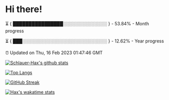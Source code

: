# Hi there!

⏳ { ████████████████░░░░░░░░░░░░░░ } - 53.84% - Month progress

⏳ { ███░░░░░░░░░░░░░░░░░░░░░░░░░░░ } - 12.62% - Year progress

⏰ Updated on Thu, 16 Feb 2023 01:47:46 GMT


[![Schlauer-Hax's github stats](https://github-readme-stats.vercel.app/api?username=Schlauer-Hax&show_icons=true&theme=dark&count_private=true)](https://github.com/Schlauer-Hax)


[![Top Langs](https://github-readme-stats.vercel.app/api/top-langs/?username=Schlauer-Hax&layout=compact&theme=dark)](https://github.com/Schlauer-Hax?tab=repositories)

[![GitHub Streak](https://streak-stats.demolab.com?user=Schlauer-Hax&theme=dark)](https://git.io/streak-stats)

[![Hax's wakatime stats](https://github-readme-stats.vercel.app/api/wakatime?username=Hax&theme=dark)](https://wakatime.com/@Hax)

